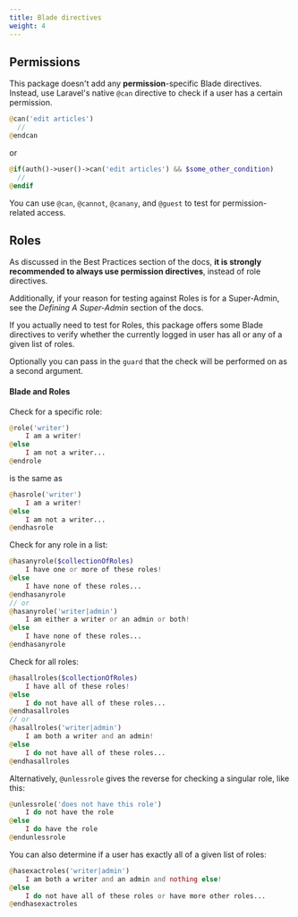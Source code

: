 ```yaml
---
title: Blade directives
weight: 4
---
```


## Permissions
This package doesn't add any **permission**-specific Blade directives. 
Instead, use Laravel's native `@can` directive to check if a user has a certain permission.

```php
@can('edit articles')
  //
@endcan
```
or
```php
@if(auth()->user()->can('edit articles') && $some_other_condition)
  //
@endif
```

You can use `@can`, `@cannot`, `@canany`, and `@guest` to test for permission-related access.


## Roles 
As discussed in the Best Practices section of the docs, **it is strongly recommended to always use permission directives**, instead of role directives.

Additionally, if your reason for testing against Roles is for a Super-Admin, see the *Defining A Super-Admin* section of the docs.

If you actually need to test for Roles, this package offers some Blade directives to verify whether the currently logged in user has all or any of a given list of roles. 

Optionally you can pass in the `guard` that the check will be performed on as a second argument.

#### Blade and Roles
Check for a specific role:
```php
@role('writer')
    I am a writer!
@else
    I am not a writer...
@endrole
```
is the same as
```php
@hasrole('writer')
    I am a writer!
@else
    I am not a writer...
@endhasrole
```

Check for any role in a list:
```php
@hasanyrole($collectionOfRoles)
    I have one or more of these roles!
@else
    I have none of these roles...
@endhasanyrole
// or
@hasanyrole('writer|admin')
    I am either a writer or an admin or both!
@else
    I have none of these roles...
@endhasanyrole
```
Check for all roles:

```php
@hasallroles($collectionOfRoles)
    I have all of these roles!
@else
    I do not have all of these roles...
@endhasallroles
// or
@hasallroles('writer|admin')
    I am both a writer and an admin!
@else
    I do not have all of these roles...
@endhasallroles
```

Alternatively, `@unlessrole` gives the reverse for checking a singular role, like this:

```php
@unlessrole('does not have this role')
    I do not have the role
@else
    I do have the role
@endunlessrole
```

You can also determine if a user has exactly all of a given list of roles:

```php
@hasexactroles('writer|admin')
    I am both a writer and an admin and nothing else!
@else
    I do not have all of these roles or have more other roles...
@endhasexactroles
```
